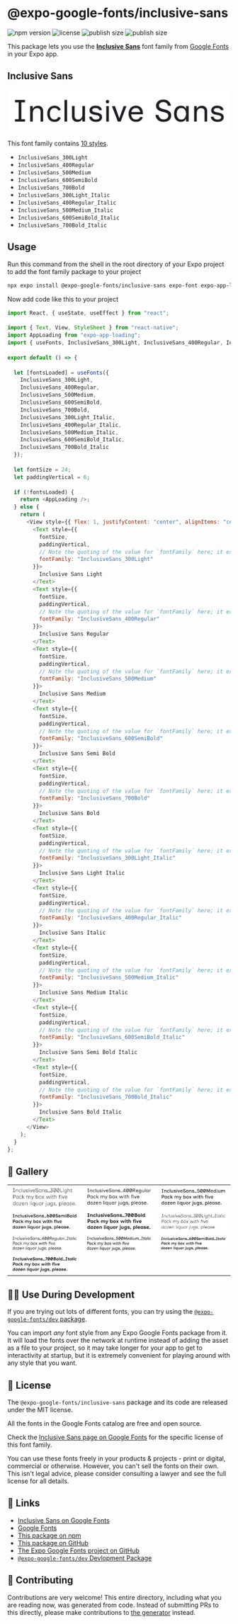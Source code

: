 # @expo-google-fonts/inclusive-sans

![npm version](https://flat.badgen.net/npm/v/@expo-google-fonts/inclusive-sans)
![license](https://flat.badgen.net/github/license/expo/google-fonts)
![publish size](https://flat.badgen.net/packagephobia/install/@expo-google-fonts/inclusive-sans)
![publish size](https://flat.badgen.net/packagephobia/publish/@expo-google-fonts/inclusive-sans)

This package lets you use the [**Inclusive Sans**](https://fonts.google.com/specimen/Inclusive+Sans) font family from [Google Fonts](https://fonts.google.com/) in your Expo app.

## Inclusive Sans

![Inclusive Sans](./font-family.png)

This font family contains [10 styles](#-gallery).

- `InclusiveSans_300Light`
- `InclusiveSans_400Regular`
- `InclusiveSans_500Medium`
- `InclusiveSans_600SemiBold`
- `InclusiveSans_700Bold`
- `InclusiveSans_300Light_Italic`
- `InclusiveSans_400Regular_Italic`
- `InclusiveSans_500Medium_Italic`
- `InclusiveSans_600SemiBold_Italic`
- `InclusiveSans_700Bold_Italic`

## Usage

Run this command from the shell in the root directory of your Expo project to add the font family package to your project

```sh
npx expo install @expo-google-fonts/inclusive-sans expo-font expo-app-loading
```

Now add code like this to your project

```js
import React, { useState, useEffect } from "react";

import { Text, View, StyleSheet } from "react-native";
import AppLoading from "expo-app-loading";
import { useFonts, InclusiveSans_300Light, InclusiveSans_400Regular, InclusiveSans_500Medium, InclusiveSans_600SemiBold, InclusiveSans_700Bold, InclusiveSans_300Light_Italic, InclusiveSans_400Regular_Italic, InclusiveSans_500Medium_Italic, InclusiveSans_600SemiBold_Italic, InclusiveSans_700Bold_Italic } from '@expo-google-fonts/inclusive-sans';

export default () => {

  let [fontsLoaded] = useFonts({
    InclusiveSans_300Light, 
    InclusiveSans_400Regular, 
    InclusiveSans_500Medium, 
    InclusiveSans_600SemiBold, 
    InclusiveSans_700Bold, 
    InclusiveSans_300Light_Italic, 
    InclusiveSans_400Regular_Italic, 
    InclusiveSans_500Medium_Italic, 
    InclusiveSans_600SemiBold_Italic, 
    InclusiveSans_700Bold_Italic
  });

  let fontSize = 24;
  let paddingVertical = 6;

  if (!fontsLoaded) {
    return <AppLoading />;
  } else {
    return (
      <View style={{ flex: 1, justifyContent: "center", alignItems: "center" }}>
        <Text style={{
          fontSize,
          paddingVertical,
          // Note the quoting of the value for `fontFamily` here; it expects a string!
          fontFamily: "InclusiveSans_300Light"
        }}>
          Inclusive Sans Light
        </Text>
        <Text style={{
          fontSize,
          paddingVertical,
          // Note the quoting of the value for `fontFamily` here; it expects a string!
          fontFamily: "InclusiveSans_400Regular"
        }}>
          Inclusive Sans Regular
        </Text>
        <Text style={{
          fontSize,
          paddingVertical,
          // Note the quoting of the value for `fontFamily` here; it expects a string!
          fontFamily: "InclusiveSans_500Medium"
        }}>
          Inclusive Sans Medium
        </Text>
        <Text style={{
          fontSize,
          paddingVertical,
          // Note the quoting of the value for `fontFamily` here; it expects a string!
          fontFamily: "InclusiveSans_600SemiBold"
        }}>
          Inclusive Sans Semi Bold
        </Text>
        <Text style={{
          fontSize,
          paddingVertical,
          // Note the quoting of the value for `fontFamily` here; it expects a string!
          fontFamily: "InclusiveSans_700Bold"
        }}>
          Inclusive Sans Bold
        </Text>
        <Text style={{
          fontSize,
          paddingVertical,
          // Note the quoting of the value for `fontFamily` here; it expects a string!
          fontFamily: "InclusiveSans_300Light_Italic"
        }}>
          Inclusive Sans Light Italic
        </Text>
        <Text style={{
          fontSize,
          paddingVertical,
          // Note the quoting of the value for `fontFamily` here; it expects a string!
          fontFamily: "InclusiveSans_400Regular_Italic"
        }}>
          Inclusive Sans Italic
        </Text>
        <Text style={{
          fontSize,
          paddingVertical,
          // Note the quoting of the value for `fontFamily` here; it expects a string!
          fontFamily: "InclusiveSans_500Medium_Italic"
        }}>
          Inclusive Sans Medium Italic
        </Text>
        <Text style={{
          fontSize,
          paddingVertical,
          // Note the quoting of the value for `fontFamily` here; it expects a string!
          fontFamily: "InclusiveSans_600SemiBold_Italic"
        }}>
          Inclusive Sans Semi Bold Italic
        </Text>
        <Text style={{
          fontSize,
          paddingVertical,
          // Note the quoting of the value for `fontFamily` here; it expects a string!
          fontFamily: "InclusiveSans_700Bold_Italic"
        }}>
          Inclusive Sans Bold Italic
        </Text>
      </View>
    );
  }
};
```

## 🔡 Gallery


||||
|-|-|-|
|![InclusiveSans_300Light](./InclusiveSans_300Light.ttf.png)|![InclusiveSans_400Regular](./InclusiveSans_400Regular.ttf.png)|![InclusiveSans_500Medium](./InclusiveSans_500Medium.ttf.png)||
|![InclusiveSans_600SemiBold](./InclusiveSans_600SemiBold.ttf.png)|![InclusiveSans_700Bold](./InclusiveSans_700Bold.ttf.png)|![InclusiveSans_300Light_Italic](./InclusiveSans_300Light_Italic.ttf.png)||
|![InclusiveSans_400Regular_Italic](./InclusiveSans_400Regular_Italic.ttf.png)|![InclusiveSans_500Medium_Italic](./InclusiveSans_500Medium_Italic.ttf.png)|![InclusiveSans_600SemiBold_Italic](./InclusiveSans_600SemiBold_Italic.ttf.png)||
|![InclusiveSans_700Bold_Italic](./InclusiveSans_700Bold_Italic.ttf.png)||||


## 👩‍💻 Use During Development

If you are trying out lots of different fonts, you can try using the [`@expo-google-fonts/dev` package](https://github.com/expo/google-fonts/tree/master/font-packages/dev#readme).

You can import _any_ font style from any Expo Google Fonts package from it. It will load the fonts over the network at runtime instead of adding the asset as a file to your project, so it may take longer for your app to get to interactivity at startup, but it is extremely convenient for playing around with any style that you want.


## 📖 License

The `@expo-google-fonts/inclusive-sans` package and its code are released under the MIT license.

All the fonts in the Google Fonts catalog are free and open source.

Check the [Inclusive Sans page on Google Fonts](https://fonts.google.com/specimen/Inclusive+Sans) for the specific license of this font family.

You can use these fonts freely in your products & projects - print or digital, commercial or otherwise. However, you can't sell the fonts on their own. This isn't legal advice, please consider consulting a lawyer and see the full license for all details.

## 🔗 Links

- [Inclusive Sans on Google Fonts](https://fonts.google.com/specimen/Inclusive+Sans)
- [Google Fonts](https://fonts.google.com/)
- [This package on npm](https://www.npmjs.com/package/@expo-google-fonts/inclusive-sans)
- [This package on GitHub](https://github.com/expo/google-fonts/tree/master/font-packages/inclusive-sans)
- [The Expo Google Fonts project on GitHub](https://github.com/expo/google-fonts)
- [`@expo-google-fonts/dev` Devlopment Package](https://github.com/expo/google-fonts/tree/master/font-packages/dev)

## 🤝 Contributing

Contributions are very welcome! This entire directory, including what you are reading now, was generated from code. Instead of submitting PRs to this directly, please make contributions to [the generator](https://github.com/expo/google-fonts/tree/master/packages/generator) instead.

